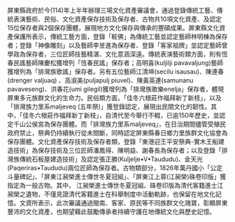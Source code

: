 屏東縣政府於今(114)年上半年辦理三場文化資產審議會，通過登錄傳統工藝、傳統表演藝術、民俗、文化資產保存技術及保存者、古物共10項文化資產、及認定15位保存者與2個保存團體，展現地方文化保存與傳承的豐碩成果。屏東縣文化資產保護所表示，傳統工藝方面，登錄「粧佛」為傳統工藝並認定藝師林明棟為保存者；登錄「神像雕刻」以及藝師李昱進為保存者、登錄「客家祖牌」並認定藝師曾學政為保存者，三位匠師技藝精湛、文化意涵深遠。傳統表演藝術類方面，則有恆春民謠藝師陳慶松獲增列「恆春民謠」保存者；高明喜(kuljilji pavavaljung)藝師獲增列為「排灣族歌謠」保存者。另有五位藝師江清坤(secilu isausau)、陳連春(drenger valjuaq) 、高淑美(puljapulj piuvel)、陳黃英連(samunanu pavaveseng)、洪春花(umi gilegil)獲增列為「排灣族歌樂enelja」保存者，體現屏東多元族群文化的生命力。民俗類方面，「佳冬六根莊作福拜新丁新枝」，以及「排灣族力里系maljeveq (五年祭)」獲登錄認定，展現出民間文化的韌性。其中，「佳冬六根莊作福拜新丁新枝」，自清代至今舉行不輟，已逾150年歷史，並認定千山公侯宮為保存團體。而「排灣族力里系maljeveq」，在日治期間儘管受殖民政府禁止，祭典仍持續執行從未間斷，同時認定屏東縣春日鄉力里族群文化協會為保存團體。文化資產保存技術及保存者類，登錄「東港迎王平安祭典-實木王船建造技術」為保存技術及三位匠師潘鳳得、陳明益、謝春長為保存者；以及登錄「排灣族傳統石板屋建造技術」及認定張正勝(Kuljelje•V•Taududu)、金天光(Paqeriras•Taududu)兩位匠師為保存者。古物類部分，1826年萬丹國小「公定斗量碑記」、「屏東江昶榮進士傳世冬夏冠組」、「屏東江上蓉(江昶榮)硃卷印版」獲指定為一般古物。其中， 江昶榮進士傳世冬夏冠組、硃卷印版為清代客籍進士江昶榮之遺物，不僅見證清代客籍進士在科舉制度中活動軌跡，也保留在地文化記憶。文資所表示，此次審議通過閩南、客家、原民等不同族群文化瑰寶，彰顯屏東豐沛的文化資產，也期望藉此鼓勵傳承者持續守護在地傳統文化與歷史記憶。
